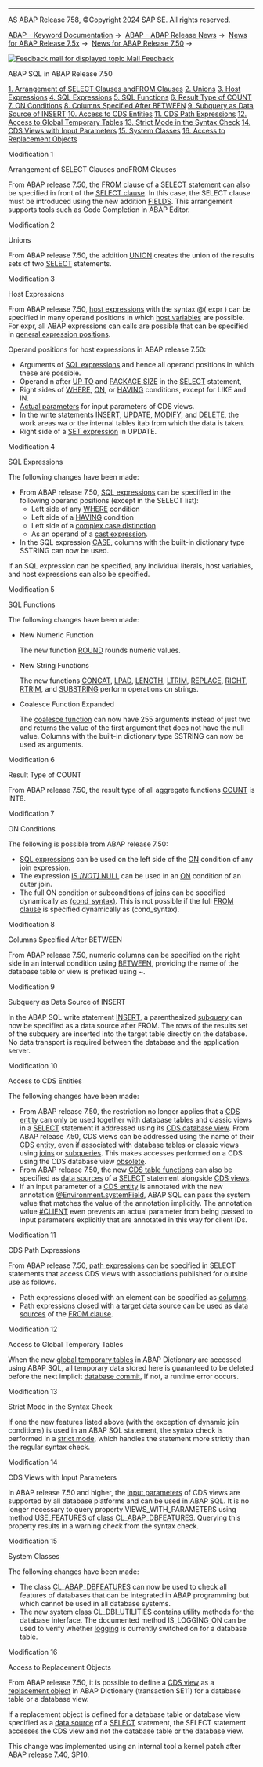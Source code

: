   

* * *

AS ABAP Release 758, ©Copyright 2024 SAP SE. All rights reserved.

[ABAP - Keyword Documentation](javascript:call_link\('abenabap.htm'\)) →  [ABAP - ABAP Release News](javascript:call_link\('abennews.htm'\)) →  [News for ABAP Release 7.5x](javascript:call_link\('abennews-75.htm'\)) →  [News for ABAP Release 7.50](javascript:call_link\('abennews-750.htm'\)) → 

 [![](Mail.gif?object=Mail.gif "Feedback mail for displayed topic") Mail Feedback](mailto:f1_help@sap.com?subject=Feedback%20on%20ABAP%20Documentation&body=Document:%20ABAP%20SQL%20in%20ABAP%20Release%207.50%2C%20ABENNEWS-750-ABAP_SQL%2C%20758%0D%0A%0D%0AError:%0D%0A%0D%0A%0D%0A%0D%0ASuggestion%20for%20improvement:)

ABAP SQL in ABAP Release 7.50

[1\. Arrangement of SELECT Clauses andFROM Clauses](#!ABAP_MODIFICATION_1@1@)
[2\. Unions](#!ABAP_MODIFICATION_2@2@)
[3\. Host Expressions](#!ABAP_MODIFICATION_3@3@)
[4\. SQL Expressions](#!ABAP_MODIFICATION_4@4@)
[5\. SQL Functions](#!ABAP_MODIFICATION_5@5@)
[6\. Result Type of COUNT](#!ABAP_MODIFICATION_6@6@)
[7\. ON Conditions](#!ABAP_MODIFICATION_7@7@)
[8\. Columns Specified After BETWEEN](#!ABAP_MODIFICATION_8@8@)
[9\. Subquery as Data Source of INSERT](#!ABAP_MODIFICATION_9@9@)
[10\. Access to CDS Entities](#!ABAP_MODIFICATION_10@10@)
[11\. CDS Path Expressions](#!ABAP_MODIFICATION_11@11@)
[12\. Access to Global Temporary Tables](#!ABAP_MODIFICATION_12@12@)
[13\. Strict Mode in the Syntax Check](#!ABAP_MODIFICATION_13@13@)
[14\. CDS Views with Input Parameters](#!ABAP_MODIFICATION_14@14@)
[15\. System Classes](#!ABAP_MODIFICATION_15@15@)
[16\. Access to Replacement Objects](#!ABAP_MODIFICATION_16@16@)

Modification 1   

Arrangement of SELECT Clauses andFROM Clauses

From ABAP release 7.50, the [FROM clause](javascript:call_link\('abapfrom_clause.htm'\)) of a [SELECT statement](javascript:call_link\('abapselect.htm'\)) can also be specified in front of the [SELECT clause](javascript:call_link\('abapselect_clause.htm'\)). In this case, the SELECT clause must be introduced using the new addition [FIELDS](javascript:call_link\('abapselect.htm'\)). This arrangement supports tools such as Code Completion in ABAP Editor.

Modification 2   

Unions

From ABAP release 7.50, the addition [UNION](javascript:call_link\('abapunion_clause.htm'\)) creates the union of the results sets of two [SELECT](javascript:call_link\('abapselect.htm'\)) statements.

Modification 3   

Host Expressions

From ABAP release 7.50, [host expressions](javascript:call_link\('abenabap_sql_host_variables.htm'\)) with the syntax @( expr ) can be specified in many operand positions in which [host variables](javascript:call_link\('abenabap_sql_host_variables.htm'\)) are possible. For expr, all ABAP expressions can calls are possible that can be specified in [general expression positions](javascript:call_link\('abengeneral_expr_position_glosry.htm'\) "Glossary Entry").

Operand positions for host expressions in ABAP release 7.50:

-   Arguments of [SQL expressions](javascript:call_link\('abapsql_expr.htm'\)) and hence all operand positions in which these are possible.
-   Operand n after [UP TO](javascript:call_link\('abapselect_up_to_offset.htm'\)) and [PACKAGE SIZE](javascript:call_link\('abapinto_clause.htm'\)) in the [SELECT](javascript:call_link\('abapselect.htm'\)) statement,
-   Right sides of [WHERE](javascript:call_link\('abapwhere.htm'\)), [ON](javascript:call_link\('abapselect_join.htm'\)), or [HAVING](javascript:call_link\('abaphaving_clause.htm'\)) conditions, except for LIKE and IN.
-   [Actual parameters](javascript:call_link\('abapselect_data_source.htm'\)) for input parameters of CDS views.
-   In the write statements [INSERT](javascript:call_link\('abapinsert_dbtab.htm'\)), [UPDATE](javascript:call_link\('abapupdate.htm'\)), [MODIFY](javascript:call_link\('abapmodify_dbtab.htm'\)), and [DELETE](javascript:call_link\('abapdelete_dbtab.htm'\)), the work areas wa or the internal tables itab from which the data is taken.
-   Right side of a [SET expression](javascript:call_link\('abapupdate_set_expression.htm'\)) in UPDATE.

Modification 4   

SQL Expressions

The following changes have been made:

-   From ABAP release 7.50, [SQL expressions](javascript:call_link\('abapsql_expr.htm'\)) can be specified in the following operand positions (except in the SELECT list):
    -   Left side of any [WHERE](javascript:call_link\('abapwhere.htm'\)) condition
    -   Left side of a [HAVING](javascript:call_link\('abaphaving_clause.htm'\)) condition
    -   Left side of a [complex case distinction](javascript:call_link\('abensql_searched_case.htm'\))
    -   As an operand of a [cast expression](javascript:call_link\('abensql_cast.htm'\)).
-   In the SQL expression [CASE](javascript:call_link\('abensql_case.htm'\)), columns with the built-in dictionary type SSTRING can now be used.

If an SQL expression can be specified, any individual literals, host variables, and host expressions can also be specified.

Modification 5   

SQL Functions

The following changes have been made:

-   New Numeric Function
    
    The new function [ROUND](javascript:call_link\('abensql_arith_func.htm'\)) rounds numeric values.
    
-   New String Functions
    
    The new functions [CONCAT](javascript:call_link\('abensql_string_func.htm'\)), [LPAD](javascript:call_link\('abensql_string_func.htm'\)), [LENGTH](javascript:call_link\('abensql_string_func.htm'\)), [LTRIM](javascript:call_link\('abensql_string_func.htm'\)), [REPLACE](javascript:call_link\('abensql_string_func.htm'\)), [RIGHT](javascript:call_link\('abensql_string_func.htm'\)), [RTRIM](javascript:call_link\('abensql_string_func.htm'\)), and [SUBSTRING](javascript:call_link\('abensql_string_func.htm'\)) perform operations on strings.
    
-   Coalesce Function Expanded
    
    The [coalesce function](javascript:call_link\('abensql_coalesce.htm'\)) can now have 255 arguments instead of just two and returns the value of the first argument that does not have the null value. Columns with the built-in dictionary type SSTRING can now be used as arguments.
    

Modification 6   

Result Type of COUNT

From ABAP release 7.50, the result type of all aggregate functions [COUNT](javascript:call_link\('abensql_agg_func.htm'\)) is INT8.

Modification 7   

ON Conditions

The following is possible from ABAP release 7.50:

-   [SQL expressions](javascript:call_link\('abensql_expression_glosry.htm'\) "Glossary Entry") can be used on the left side of the [ON](javascript:call_link\('abapselect_join.htm'\)) condition of any join expression.
-   The expression [IS *\[*NOT*\]* NULL](javascript:call_link\('abenwhere_logexp_null.htm'\)) can be used in an [ON](javascript:call_link\('abapselect_join.htm'\)) condition of an outer join.
-   The full ON condition or subconditions of [joins](javascript:call_link\('abapselect_join.htm'\)) can be specified dynamically as [(cond\_syntax)](javascript:call_link\('abenwhere_logexp_dynamic.htm'\)). This is not possible if the full [FROM clause](javascript:call_link\('abapfrom_clause.htm'\)) is specified dynamically as (cond\_syntax).

Modification 8   

Columns Specified After BETWEEN

From ABAP release 7.50, numeric columns can be specified on the right side in an interval condition using [BETWEEN](javascript:call_link\('abenwhere_logexp_interval.htm'\)), providing the name of the database table or view is prefixed using ~.

Modification 9   

Subquery as Data Source of INSERT

In the ABAP SQL write statement [INSERT](javascript:call_link\('abapinsert_dbtab.htm'\)), a parenthesized [subquery](javascript:call_link\('abapinsert_from_select.htm'\)) can now be specified as a data source after FROM. The rows of the results set of the subquery are inserted into the target table directly on the database. No data transport is required between the database and the application server.

Modification 10   

Access to CDS Entities

The following changes have been made:

-   From ABAP release 7.50, the restriction no longer applies that a [CDS entity](javascript:call_link\('abencds_entity_glosry.htm'\) "Glossary Entry") can only be used together with database tables and classic views in a [SELECT](javascript:call_link\('abapselect.htm'\)) statement if addressed using its [CDS database view](javascript:call_link\('abencds_mngdddic_view_glosry.htm'\) "Glossary Entry"). From ABAP release 7.50, CDS views can be addressed using the name of their [CDS entity](javascript:call_link\('abencds_entity_glosry.htm'\) "Glossary Entry"), even if associated with database tables or classic views using [joins](javascript:call_link\('abenjoin_glosry.htm'\) "Glossary Entry") or [subqueries](javascript:call_link\('abensubquery_glosry.htm'\) "Glossary Entry"). This makes accesses performed on a CDS using the CDS database view [obsolete](javascript:call_link\('abenabap_sql_cds_obsolete.htm'\)).
-   From ABAP release 7.50, the new [CDS table functions](javascript:call_link\('abencds_table_function_glosry.htm'\) "Glossary Entry") can also be specified as [data sources](javascript:call_link\('abapselect_data_source.htm'\)) of a [SELECT](javascript:call_link\('abapselect.htm'\)) statement alongside [CDS views](javascript:call_link\('abencds_view_glosry.htm'\) "Glossary Entry").
-   If an input parameter of a [CDS entity](javascript:call_link\('abencds_entity_glosry.htm'\) "Glossary Entry") is annotated with the new annotation [@Environment.systemField](javascript:call_link\('abencds_f1_parameter_annotations.htm'\)), ABAP SQL can pass the system value that matches the value of the annotation implicitly. The annotation value [#CLIENT](javascript:call_link\('abencds_f1_parameter_annotations.htm'\)) even prevents an actual parameter from being passed to input parameters explicitly that are annotated in this way for client IDs.

Modification 11   

CDS Path Expressions

From ABAP release 7.50, [path expressions](javascript:call_link\('abenabap_sql_path.htm'\)) can be specified in SELECT statements that access CDS views with associations published for outside use as follows.

-   Path expressions closed with an element can be specified as [columns](javascript:call_link\('abenabap_sql_columns.htm'\)).
-   Path expressions closed with a target data source can be used as [data sources](javascript:call_link\('abapselect_data_source.htm'\)) of the [FROM clause](javascript:call_link\('abapfrom_clause.htm'\)).

Modification 12   

Access to Global Temporary Tables

When the new [global temporary tables](javascript:call_link\('abenglobal_temporary_table_glosry.htm'\) "Glossary Entry") in ABAP Dictionary are accessed using ABAP SQL, all temporary data stored here is guaranteed to be deleted before the next implicit [database commit](javascript:call_link\('abendatabase_commit_glosry.htm'\) "Glossary Entry"), If not, a runtime error occurs.

Modification 13   

Strict Mode in the Syntax Check

If one the new features listed above (with the exception of dynamic join conditions) is used in an ABAP SQL statement, the syntax check is performed in a [strict mode](javascript:call_link\('abenabap_sql_strictmode_750.htm'\)), which handles the statement more strictly than the regular syntax check.

Modification 14   

CDS Views with Input Parameters

In ABAP release 7.50 and higher, the [input parameters](javascript:call_link\('abencds_parameter_list_v1.htm'\)) of CDS views are supported by all database platforms and can be used in ABAP SQL. It is no longer necessary to query property VIEWS\_WITH\_PARAMETERS using method USE\_FEATURES of class [CL\_ABAP\_DBFEATURES](javascript:call_link\('abencl_abap_dbfeatures.htm'\)). Querying this property results in a warning check from the syntax check.

Modification 15   

System Classes

The following changes have been made:

-   The class [CL\_ABAP\_DBFEATURES](javascript:call_link\('abencl_abap_dbfeatures.htm'\)) can now be used to check all features of databases that can be integrated in ABAP programming but which cannot be used in all database systems.
-   The new system class CL\_DBI\_UTILITIES contains utility methods for the database interface. The documented method IS\_LOGGING\_ON can be used to verify whether [logging](javascript:call_link\('abenddic_database_tables_protocol.htm'\)) is currently switched on for a database table.

Modification 16   

Access to Replacement Objects

From ABAP release 7.50, it is possible to define a [CDS view](javascript:call_link\('abencds_view_glosry.htm'\) "Glossary Entry") as a [replacement object](javascript:call_link\('abenddic_replacement_objects.htm'\)) in ABAP Dictionary (transaction SE11) for a database table or a database view.

If a replacement object is defined for a database table or database view specified as a [data source](javascript:call_link\('abapselect_data_source.htm'\)) of a [SELECT](javascript:call_link\('abapselect.htm'\)) statement, the SELECT statement accesses the CDS view and not the database table or the database view.

This change was implemented using an internal tool a kernel patch after ABAP release 7.40, SP10.